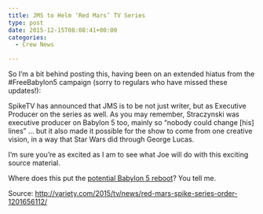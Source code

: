 ```yaml
---
title: JMS to Helm ‘Red Mars’ TV Series
type: post
date: 2015-12-15T08:08:41+00:00
categories:
  - Crew News

---
```

So I&#8217;m a bit behind posting this, having been on an extended hiatus from the #FreeBabylon5 campaign (sorry to regulars who have missed these updates!):

SpikeTV has announced that JMS is to be not just writer, but as Executive Producer on the series as well. As you may remember, Straczynski was executive producer on Babylon 5 too, mainly so &#8220;nobody could change [his] lines&#8221; &#8230; but it also made it possible for the show to come from one creative vision, in a way that Star Wars did through George Lucas.

I&#8217;m sure you&#8217;re as excited as I am to see what Joe will do with this exciting source material.

Where does this put the [potential Babylon 5 reboot][1]? You tell me.

Source: http://variety.com/2015/tv/news/red-mars-spike-series-order-1201656112/

 [1]: http://freeb5:8888/category/movie/
